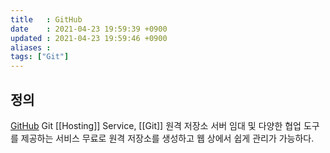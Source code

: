 ```yaml
---
title   : GitHub 
date    : 2021-04-23 19:59:39 +0900
updated : 2021-04-23 19:59:46 +0900
aliases : 
tags: ["Git"]
---
```


## 정의 
[GitHub](https://github.com)
Git [[Hosting]] Service, [[Git]] 원격 저장소 서버 임대 및 다양한 협업 도구를 제공하는 서비스
무료로 원격 저장소를 생성하고 웹 상에서 쉽게 관리가 가능하다.  



